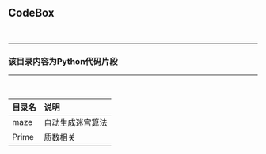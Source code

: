 ﻿## CodeBox


<br>

----

### 该目录内容为Python代码片段


-----

<br>

|目录名|说明|
|:------|:----|
maze|自动生成迷宫算法|
Prime|质数相关

<br>